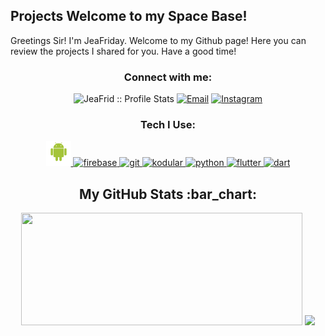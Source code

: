 ## Projects Welcome to my Space Base!
Greetings Sir! I'm JeaFriday. Welcome to my Github page! Here you can review the projects I shared for you. Have a good time!
<h3 align="center">Connect with me:</h3>

<p align="center">
<img src="https://komarev.com/ghpvc/?username=JeaFrid&color=green" alt="JeaFrid :: Profile Stats"></a>
<a href="mailto:jeafriday@gmail.com"><img alt="Email" src="https://img.shields.io/badge/Email-jeafriday@gmail.com-blue?style=flat&logo=gmail"></a>
<!---
<a href="https://www.linkedin.com/in/myUserName/" target="_blank"><img alt="LinkedIn" src="https://img.shields.io/badge/LinkedIn-@myUserName-blue?style=flat&logo=linkedin"></a>
-->
<a href="https://www.instagram.com/kirmizipatika.ml/"><img alt="Instagram" src="https://img.shields.io/badge/Instagram-kirmizipatika.ml-black?style=flat-square&logo=instagram"></a>
</p>

<h3 align="center">Tech I Use:</h3>
<p align="center"> <a href="https://developer.android.com" target="_blank"> <img src="https://raw.githubusercontent.com/devicons/devicon/master/icons/android/android-original-wordmark.svg" alt="android" width="40" height="40"/> </a> <a href="https://firebase.google.com/" target="_blank"><img src="https://www.vectorlogo.zone/logos/firebase/firebase-icon.svg" alt="firebase" width="40" height="40"/> </a> <a href="https://git-scm.com/" target="_blank"> <img src="https://www.vectorlogo.zone/logos/git-scm/git-scm-icon.svg" alt="git" width="40" height="40"/> </a> <a href="https://www.kodular.io/" target="_blank"> <img src="https://www.kodular.io/assets/logo.png" alt="kodular" width="40" height="40"/> </a> <a href="https://www.python.org/" target="_blank"> <img src="https://www.vectorlogo.zone/logos/python/python-icon.svg" alt="python" width="40" height="40"/> </a> <a href="https://flutter.dev/" target="_blank"> <img src="https://www.vectorlogo.zone/logos/flutterio/flutterio-icon.svg" alt="flutter" width="40" height="40"/> </a> 
<a href="https://dart.dev/" target="_blank"> <img src="https://www.vectorlogo.zone/logos/dartlang/dartlang-icon.svg" alt="dart" width="40" height="40"/> </a></p>


<h2 align="center">My GitHub Stats :bar_chart:</h2>
<p align="center">
  <img src="https://github-readme-stats.vercel.app/api?username=JeaFrid&show_icons=true&theme=tokyonight" width="450" height="180">
  <img src="https://github-readme-stats.vercel.app/api/top-langs/?username=JeaFrid&layout=compact&theme=tokyonight" height="180"> 
</p>
